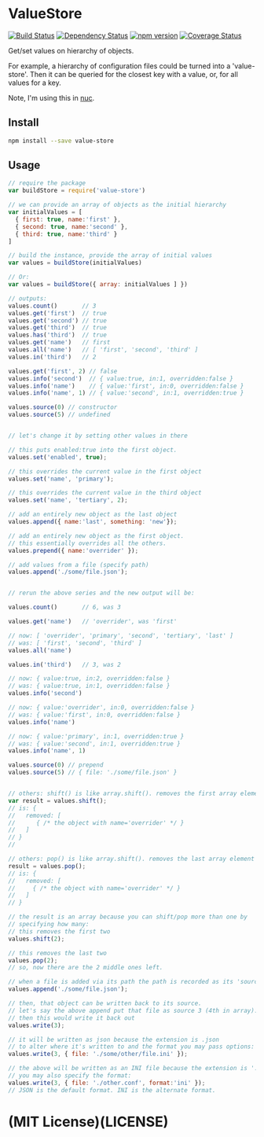 # ValueStore
[![Build Status](https://travis-ci.org/elidoran/node-value-store.svg?branch=master)](https://travis-ci.org/elidoran/node-value-store)
[![Dependency Status](https://gemnasium.com/elidoran/node-value-store.png)](https://gemnasium.com/elidoran/node-value-store)
[![npm version](https://badge.fury.io/js/value-store.svg)](http://badge.fury.io/js/value-store)
[![Coverage Status](https://coveralls.io/repos/github/elidoran/node-value-store/badge.svg?branch=master)](https://coveralls.io/github/elidoran/node-value-store?branch=master)

Get/set values on hierarchy of objects.

For example, a hierarchy of configuration files could be turned into a 'value-store'. Then it can be queried for the closest key with a value, or, for all values for a key.

Note, I'm using this in [nuc](https://npmjs.com/package/nuc).

## Install

```sh
npm install --save value-store
```

## Usage

```javascript
// require the package
var buildStore = require('value-store')

// we can provide an array of objects as the initial hierarchy
var initialValues = [
  { first: true, name:'first' },
  { second: true, name:'second' },
  { third: true, name:'third' }
]

// build the instance, provide the array of initial values
var values = buildStore(initialValues)

// Or:
var values = buildStore({ array: initialValues ] })

// outputs:  
values.count()       // 3
values.get('first')  // true
values.get('second') // true
values.get('third')  // true
values.has('third')  // true
values.get('name')   // first
values.all('name')   // [ 'first', 'second', 'third' ]
values.in('third')   // 2

values.get('first', 2) // false
values.info('second')  // { value:true, in:1, overridden:false }
values.info('name')    // { value:'first', in:0, overridden:false }
values.info('name', 1) // { value:'second', in:1, overridden:true }

values.source(0) // constructor
values.source(5) // undefined


// let's change it by setting other values in there

// this puts enabled:true into the first object.
values.set('enabled', true);

// this overrides the current value in the first object
values.set('name', 'primary');

// this overrides the current value in the third object
values.set('name', 'tertiary', 2);

// add an entirely new object as the last object
values.append({ name:'last', something: 'new'});

// add an entirely new object as the first object.
// this essentially overrides all the others.
values.prepend({ name:'overrider' });

// add values from a file (specify path)
values.append('./some/file.json');


// rerun the above series and the new output will be:

values.count()       // 6, was 3

values.get('name')   // 'overrider', was 'first'

// now: [ 'overrider', 'primary', 'second', 'tertiary', 'last' ]
// was: [ 'first', 'second', 'third' ]
values.all('name')

values.in('third')   // 3, was 2

// now: { value:true, in:2, overridden:false }
// was: { value:true, in:1, overridden:false }
values.info('second')

// now: { value:'overrider', in:0, overridden:false }
// was: { value:'first', in:0, overridden:false }
values.info('name')

// now: { value:'primary', in:1, overridden:true }
// was: { value:'second', in:1, overridden:true }
values.info('name', 1)

values.source(0) // prepend
values.source(5) // { file: './some/file.json' }


// others: shift() is like array.shift(). removes the first array element
var result = values.shift();
// is: {
//   removed: [
//      { /* the object with name='overrider' */ }
//   ]
// }
//

// others: pop() is like array.shift(). removes the last array element
result = values.pop();
// is: {
//   removed: [
//     { /* the object with name='overrider' */ }
//   ]
// }

// the result is an array because you can shift/pop more than one by
// specifying how many:
// this removes the first two
values.shift(2);

// this removes the last two
values.pop(2);
// so, now there are the 2 middle ones left.

// when a file is added via its path the path is recorded as its 'source'
values.append('./some/file.json');

// then, that object can be written back to its source.
// let's say the above append put that file as source 3 (4th in array).
// then this would write it back out
values.write(3);

// it will be written as json because the extension is .json
// to alter where it's written to and the format you may pass options:
values.write(3, { file: './some/other/file.ini' });

// the above will be written as an INI file because the extension is '.ini'.
// you may also specify the format:
values.write(3, { file: './other.conf', format:'ini' });
// JSON is the default format. INI is the alternate format.
```


# (MIT License)(LICENSE)
